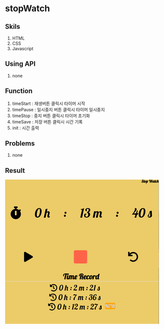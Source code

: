 # stopWatch

## Skils

1. HTML
2. CSS
3. Javascript

## Using API

1. none

## Function

1. timeStart : 재생버튼 클릭시 타이머 시작
2. timePause : 일시중지 버튼 클릭시 타이머 일시중지
3. timeStop : 중지 버튼 클릭시 타이머 초기화
4. timeSave : 저장 버튼 클릭시 시간 기록
5. init : 시간 출력

## Problems

1. none

## Result

![tool](./img/readme.png)
